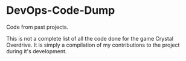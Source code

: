 # DevOps-Code-Dump
Code from past projects. 

This is not a complete list of all the code done for the game Crystal Overdrive.
It is simply a compilation of my contributions to the project during it's development. 
